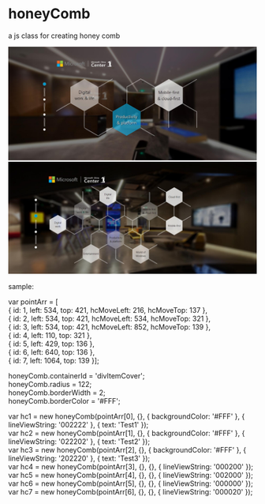 # honeyComb
a js class for creating honey comb


![image](https://github.com/lancyan/honeyComb/blob/master/QQ%E6%88%AA%E5%9B%BE20170419004715.jpg)
![image](https://github.com/lancyan/honeyComb/blob/master/QQ%E6%88%AA%E5%9B%BE20170419004733.jpg)

sample:   
  <script type="text/javascript" src="js/jquery-1.11.1.js"></script>   
  <script type="text/javascript" src="js/jquery.transform2d.js"></script>   
  <script type="text/javascript" src="js/jquery.easing.1.3.js"></script>   
  <script type="text/javascript" src="js/jquery.mousewheel.js"></script>   
  <script type="text/javascript" src="js/honeyComb.js"></script>   
  <script type="text/javascript" src="js/loaderCover.js"></script>   
  <script type="text/javascript" src="js/animation.js"></script>   
  <script type="text/javascript" src="js/gestures/hammer.js"></script>   
  <script type="text/javascript" src="js/deploy/parallax.js"></script>   
  
var pointArr = [   
{ id: 1, left: 534, top: 421, hcMoveLeft: 216, hcMoveTop: 137 },   
{ id: 2, left: 534, top: 421, hcMoveLeft: 534, hcMoveTop: 321 },   
{ id: 3, left: 534, top: 421, hcMoveLeft: 852, hcMoveTop: 139 },   
{ id: 4, left: 110, top: 321 },   
{ id: 5, left: 429, top: 136 },   
{ id: 6, left: 640, top: 136 },   
{ id: 7, left: 1064, top: 139 }];   

honeyComb.containerId = 'divItemCover';   
honeyComb.radius = 122;   
honeyComb.borderWidth = 2;   
honeyComb.borderColor = '#FFF';   

var hc1 = new honeyComb(pointArr[0], {}, { backgroundColor: '#FFF' }, { lineViewString: '002222' }, { text: 'Test1' });   
var hc2 = new honeyComb(pointArr[1], {}, { backgroundColor: '#FFF' }, { lineViewString: '022202' }, { text: 'Test2' });   
var hc3 = new honeyComb(pointArr[2], {}, { backgroundColor: '#FFF' }, { lineViewString: '202220' }, { text: 'Test3' });   
var hc4 = new honeyComb(pointArr[3], {}, {}, { lineViewString: '000200' });    
var hc5 = new honeyComb(pointArr[4], {}, {}, { lineViewString: '002000' });   
var hc6 = new honeyComb(pointArr[5], {}, {}, { lineViewString: '000000' });   
var hc7 = new honeyComb(pointArr[6], {}, {}, { lineViewString: '000020' });   
